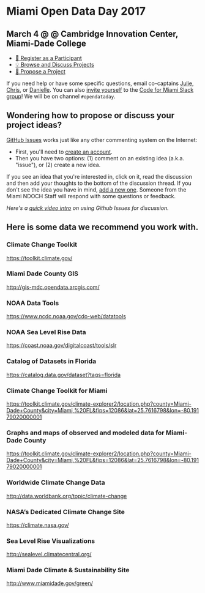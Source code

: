 # Miami Open Data Day 2017

## March 4 @ @ Cambridge Innovation Center, Miami-Dade College 

- [:rocket: Register as a Participant](https://www.eventbrite.com/e/miami-open-data-day-2017-climate-change-and-sea-level-rise-tickets-32379091735)
- [:bulb: Browse and Discuss Projects](https://github.com/Code-for-Miami/OpenDataDay2017/issues)
- [:star2: Propose a Project](https://github.com/Code-for-Miami/OpenDataDay2017/issues/new)

If you need help or have some specific questions, email co-captains [Julie](mailto:juliekramer@codeforamerica.org), [Chris](mailto:cyberstrike@gmail.com), or [Danielle](mailto:dungermann@codeforamerica.org). You can also [invite yourself](http://cfm-invite.herokuapp.com) to the [Code for Miami Slack group](http://codeformiami.slack.com)! We will be on channel `#opendataday`.

## Wondering how to propose or discuss your project ideas?

[GitHub Issues](https://guides.github.com/features/issues/) works just like any other commenting system on the Internet:

- First, you'll need to [create an account](https://github.com/join).
- Then you have two options: (1) comment on an existing idea (a.k.a. "issue"), or (2) create a new idea.

If you see an idea that you're interested in, click on it, read the discussion and then add your thoughts to the bottom of the discussion thread. If you don't see the idea you have in mind, [add a new one](https://github.com/miami-ndoch/2016-project-proposals/issues/new). Someone from the Miami NDOCH Staff will respond with some questions or feedback.

*Here's a [quick video intro](https://www.youtube.com/watch?v=KlrJVSJRUN4) on using Github Issues for discussion.*

## Here is some data we recommend you work with.

### Climate Change Toolkit
https://toolkit.climate.gov/ 

### Miami Dade County GIS
http://gis-mdc.opendata.arcgis.com/

### NOAA Data Tools
https://www.ncdc.noaa.gov/cdo-web/datatools 

### NOAA Sea Level Rise Data
https://coast.noaa.gov/digitalcoast/tools/slr

### Catalog of Datasets in Florida
https://catalog.data.gov/dataset?tags=florida 

### Climate Change Toolkit for Miami
https://toolkit.climate.gov/climate-explorer2/location.php?county=Miami-Dade+County&city=Miami,%20FL&fips=12086&lat=25.7616798&lon=-80.19179020000001 

### Graphs and maps of observed and modeled data for Miami-Dade County
https://toolkit.climate.gov/climate-explorer2/location.php?county=Miami-Dade+County&city=Miami,%20FL&fips=12086&lat=25.7616798&lon=-80.19179020000001 

### Worldwide Climate Change Data 
http://data.worldbank.org/topic/climate-change 

### NASA’s Dedicated Climate Change Site
https://climate.nasa.gov/

### Sea Level Rise Visualizations
http://sealevel.climatecentral.org/

### Miami Dade Climate & Sustainability Site
http://www.miamidade.gov/green/
